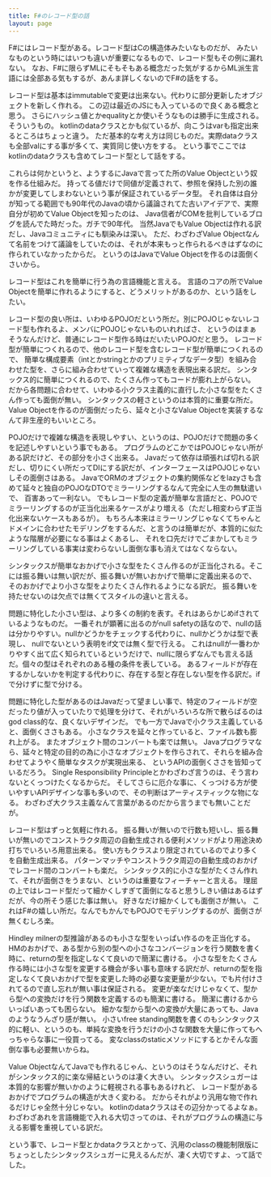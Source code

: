```yaml
---
title: F#のレコード型の話
layout: page
---
```

F#にはレコード型がある。レコード型はCの構造体みたいなものだが、
みたいなものという時にはいつも違いが重要になるもので、レコード型もその例に漏れない。
なお、F#に限らずMLにそもそもある概念だった気がするからML派生言語には全部ある気もするが、あんま詳しくないのでF#の話をする。

レコード型は基本はimmutableで変更は出来ない。代わりに部分更新したオブジェクトを新しく作れる。
この辺は最近のJSにも入っているので良くある概念と思う。
さらにハッシュ値とかequalityとか使いそうなものは勝手に生成される。そういうもの。
kotlinのdataクラスとかも似ているが、向こうはvarも指定出来るところはちょっと違う。
ただ基本的な考え方は同じものだ。実際dataクラスも全部valにする事が多くて、実質同じ使い方をする。
という事でここではkotlinのdataクラスも含めてレコード型として話をする。

これらは何かというと、ようするにJavaで言ってた所のValue Objectという奴を作る仕組みだ。
持ってる値だけで同値が定義されて、参照を保持した別の誰かが変更してしまわないという事が保証されているデータ型。
それ自体は自分が知ってる範囲でも90年代のJavaの頃から議論されてた古いアイデアで、実際自分が初めてValue Objectを知ったのは、
Java信者がCOMを批判しているブログを読んでた時だった。ガチで90年代。
当然JavaでもValue Objectは作れる訳だし、Javaコミュニティにも馴染みは深い。
ただ、わざわざValue Objectなんて名前をつけて議論をしていたのは、それが本来もっと作られるべきはずなのに作られていなかったからだ。
というのはJavaでValue Objectを作るのは面倒くさいから。

レコード型はこれを簡単に行う為の言語機能と言える。
言語のコアの所でValue Objectを簡単に作れるようにすると、どうメリットがあるのか、という話をしたい。

レコード型の良い所は、いわゆるPOJOだという所だ。別にPOJOじゃないレコード型も作れるよ、メンバにPOJOじゃないものいれればさ、
というのはまぁそうなんだけど、普通にレコード型作る時はだいたいPOJOだと思う。
レコード型が簡単につくれるので、他のレコード型を含むレコード型が簡単につくれるので、
簡単な構成要素（intとかstringとかのプリミティブなデータ型）を組み合わせた型を、さらに組み合わせていって複雑な構造を表現出来る訳だ。
シンタックス的に簡単につくれるので、たくさん作ってもコードが膨れ上がらない。
だから各問題に合わせて、いわゆる小クラス主義的に直行した小さな型をたくさん作っても面倒が無い。
シンタックスの軽さというのは本質的に重要な所だ。Value Objectを作るのが面倒だったら、延々と小さなValue Objectを実装するなんて非生産的もいいところ。

POJOだけで複雑な構造を表現しやすい、というのは、POJOだけで問題の多くを記述しやすいという事でもある。
プログラムのどこかではPOJOじゃない所がある訳だけど、その部分を小さく出来る。
Javaだって依存は頑張れば切れる訳だし、切りにくい所だってDIにする訳だが、インターフェースはPOJOじゃないしその面倒さはある。
JavaでORMのオブジェクトの集約関係などをlazyさも含めて延々と独自のPOJOなDTOでミラーリングするなんて完全に人生の無駄遣いで、
百害あって一利ない。
でもレコード型の定義が簡単な言語だと、POJOでミラーリングするのが正当化出来るケースがより増える（ただし相変わらず正当化出来ないケースもあるが）。
もちろん本来はミラーリングじゃなくてちゃんとドメインに合わせたモデリングをするんだ、と言うのは簡単だが、本質的に似たような階層が必要になる事はよくあるし、
それを口先だけでごまかしてもミラーリングしている事実は変わらないし面倒な事も消えてはなくならない。

シンタックスが簡単なおかげで小さな型をたくさん作るのが正当化される。そこには振る舞いは無い訳だが、振る舞いが無いおかげで簡単に定義出来るので、
そのおかげでより小さな型をよりたくさん作れるようになる訳だ。
振る舞いを持たせないのは欠点では無くてスタイルの違いと言える。

問題に特化した小さい型は、より多くの制約を表す。それはあらかじめifされているようなものだ。
一番それが顕著に出るのがnull safetyの話なので、nullの話は分かりやすい。nullかどうかをチェックする代わりに、nullかどうかは型で表現し、
nullでないという表明をif文では無く型で行える。
これはnullが一番わかりやすく出て広く知られているというだけで、nullに限らずなんでも言える話だ。個々の型はそれぞれのある種の条件を表している。
あるフィールドが存在するかしないかを判定する代わりに、存在する型と存在しない型を作る訳だ。ifで分けずに型で分ける。

問題に特化した型があるのはJavaだって望ましい事で、特定のフィールドが空だったり値が入っていたりで処理を分けて、それがいろいろな所で散らばるのはgod class的な、良くないデザインだ。
でも一方でJavaで小クラス主義していると、面倒くささもある。
小さなクラスを延々と作っていると、ファイル数も膨れ上がる。
またオブジェクト間のコンバートも楽では無い。
Javaプログラマなら、延々と特定の目的の為に小さなオブジェクトを作らされて、それらを組み合わせてようやく簡単なタスクが実現出来る、
というAPIの面倒くささを皆知っているだろう。
Single Responsibility Principleとかわざわざ言うのは、そう言わないとくっつけたくなるからだ。
そしてさらに厄介な事に、くっつける方が使いやすいAPIデザインな事も多いので、その判断はアーティスティックな物になる。
わざわざ大クラス主義なんて言葉があるのだから言うまでも無いことだが。

レコード型はずっと気軽に作れる。
振る舞いが無いので行数も短いし、振る舞いが無いのでコンストラクタ周辺の自動生成される便利メソッドがより用途決め打ちでいろいろ用意出来る。
使い方もクラスより限定されているのでより多くを自動生成出来る。
パターンマッチやコンストラクタ周辺の自動生成のおかげでレコード間のコンバートも楽だ。
シンタックス的に小さな型がたくさん作れて、それが面倒さをうまない、というのは重要なフィーチャーと言える。
理屈の上ではレコード型だって細かくしすぎて面倒になると思うしきい値はあるはずだが、今の所そう感じた事は無い。
好きなだけ細かくしても面倒さが無い。
これはF#の嬉しい所だ。なんでもかんでもPOJOでモデリングするのが、面倒さが無くむしろ楽。

Hindley milnerの型推論があるのも小さな型をいっぱい作るのを正当化する。
HMのおかげで、ある型から別の型への小さなコンバージョンを行う関数を書く時に、returnの型を指定しなくて良いので簡潔に書ける。
小さな型をたくさん作る時には小さな型を変更する機会が多い事も意味する訳だが、returnの型を指定しなくて良いおかげで型を変更した時の必要な変更量が少ない。でも片付けされてるので直し忘れが無い事は保証される。
変更が楽なだけじゃなくて、型から型への変換だけを行う関数を定義するのも簡潔に書ける。
簡潔に書けるからいっぱいあっても困らない。
細かな型から型への変換が大量にあっても、Javaのようなうんざり感が無い。
小さいfree standing関数を書くのもシンタックス的に軽い、というのも、単純な変換を行うだけの小さな関数を大量に作ってもへっちゃらな事に一役買ってる。
変なclassのstaticメソッドにするとかそんな面倒な事も必要無いからね。

Value ObjectなんてJavaでも作れるじゃん、というのはそうなんだけど、それがシンタックス的に楽な帰結というのは凄く大きい。
シンタックスシュガーは本質的な影響が無いかのように軽視される事もあるけれど、
レコード型があるおかげでプログラムの構造が大きく変わる。
だからそれがより汎用な物で作れるだけじゃ全然十分じゃない。
kotlinのdataクラスはその辺分かってるよなぁ。
わざわざあれを言語機能で入れる大切さってのは、それがプログラムの構造に与える影響を重視している訳だ。

という事で、レコード型とかdataクラスとかって、汎用のclassの機能制限版にちょっとしたシンタックスシュガーに見えるんだが、凄く大切ですよ、って話でした。